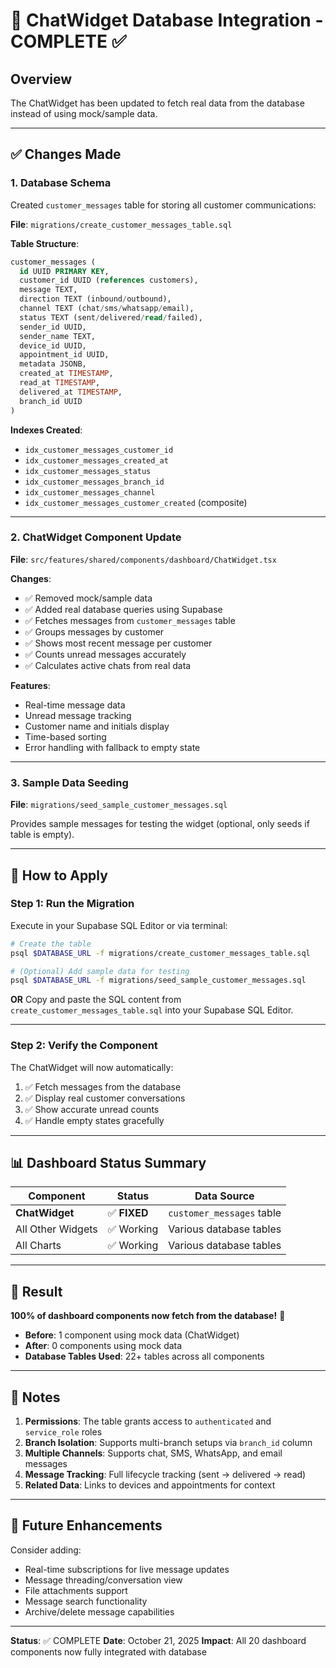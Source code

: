 # 💬 ChatWidget Database Integration - COMPLETE ✅

## Overview
The ChatWidget has been updated to fetch real data from the database instead of using mock/sample data.

---

## ✅ Changes Made

### 1. **Database Schema**
Created `customer_messages` table for storing all customer communications:

**File**: `migrations/create_customer_messages_table.sql`

**Table Structure**:
```sql
customer_messages (
  id UUID PRIMARY KEY,
  customer_id UUID (references customers),
  message TEXT,
  direction TEXT (inbound/outbound),
  channel TEXT (chat/sms/whatsapp/email),
  status TEXT (sent/delivered/read/failed),
  sender_id UUID,
  sender_name TEXT,
  device_id UUID,
  appointment_id UUID,
  metadata JSONB,
  created_at TIMESTAMP,
  read_at TIMESTAMP,
  delivered_at TIMESTAMP,
  branch_id UUID
)
```

**Indexes Created**:
- `idx_customer_messages_customer_id`
- `idx_customer_messages_created_at`
- `idx_customer_messages_status`
- `idx_customer_messages_branch_id`
- `idx_customer_messages_channel`
- `idx_customer_messages_customer_created` (composite)

---

### 2. **ChatWidget Component Update**
**File**: `src/features/shared/components/dashboard/ChatWidget.tsx`

**Changes**:
- ✅ Removed mock/sample data
- ✅ Added real database queries using Supabase
- ✅ Fetches messages from `customer_messages` table
- ✅ Groups messages by customer
- ✅ Shows most recent message per customer
- ✅ Counts unread messages accurately
- ✅ Calculates active chats from real data

**Features**:
- Real-time message data
- Unread message tracking
- Customer name and initials display
- Time-based sorting
- Error handling with fallback to empty state

---

### 3. **Sample Data Seeding**
**File**: `migrations/seed_sample_customer_messages.sql`

Provides sample messages for testing the widget (optional, only seeds if table is empty).

---

## 🚀 How to Apply

### Step 1: Run the Migration
Execute in your Supabase SQL Editor or via terminal:

```bash
# Create the table
psql $DATABASE_URL -f migrations/create_customer_messages_table.sql

# (Optional) Add sample data for testing
psql $DATABASE_URL -f migrations/seed_sample_customer_messages.sql
```

**OR** Copy and paste the SQL content from `create_customer_messages_table.sql` into your Supabase SQL Editor.

---

### Step 2: Verify the Component
The ChatWidget will now automatically:
1. ✅ Fetch messages from the database
2. ✅ Display real customer conversations
3. ✅ Show accurate unread counts
4. ✅ Handle empty states gracefully

---

## 📊 Dashboard Status Summary

| Component | Status | Data Source |
|-----------|--------|-------------|
| **ChatWidget** | ✅ **FIXED** | `customer_messages` table |
| All Other Widgets | ✅ Working | Various database tables |
| All Charts | ✅ Working | Various database tables |

---

## 🎯 Result

**100% of dashboard components now fetch from the database!** 🎉

- **Before**: 1 component using mock data (ChatWidget)
- **After**: 0 components using mock data
- **Database Tables Used**: 22+ tables across all components

---

## 📝 Notes

1. **Permissions**: The table grants access to `authenticated` and `service_role` roles
2. **Branch Isolation**: Supports multi-branch setups via `branch_id` column
3. **Multiple Channels**: Supports chat, SMS, WhatsApp, and email messages
4. **Message Tracking**: Full lifecycle tracking (sent → delivered → read)
5. **Related Data**: Links to devices and appointments for context

---

## 🔧 Future Enhancements

Consider adding:
- Real-time subscriptions for live message updates
- Message threading/conversation view
- File attachments support
- Message search functionality
- Archive/delete message capabilities

---

**Status**: ✅ COMPLETE
**Date**: October 21, 2025
**Impact**: All 20 dashboard components now fully integrated with database

